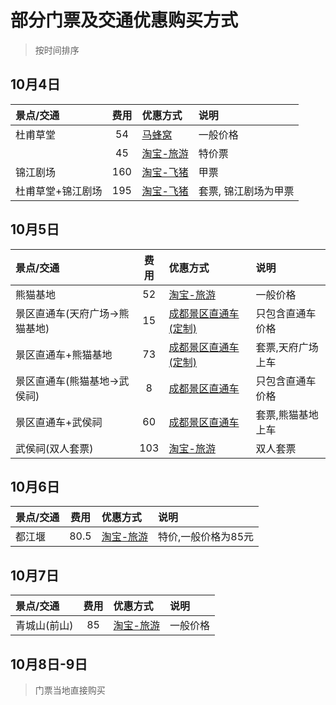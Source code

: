 # 部分门票及交通优惠购买方式
> 按时间排序

## 10月4日						

| 景点/交通 | 费用 | 优惠方式 | 说明 |
| :------------- |:-------------:|:-----|:-----|
| 杜甫草堂 | 54 | [马蜂窝](http://www.mafengwo.cn/sales/2228082.html?cid=1030) | 一般价格 |
|  | 45 | [淘宝-旅游](https://traveldetail.taobao.com/item.htm?spm=a230r.1.14.27.34ba2ab3JNY3Lu&abbucket=8&ns=1&id=556556465325&#detail) | 特价票 |
| 锦江剧场 | 160 | [淘宝-飞猪](https://traveldetail.fliggy.com/item.htm?spm=a230r.1.14.6.1b2d55879pD7UW&id=530943372150&ad_id=&am_id=&cm_id=140105335569ed55e27b&pm_id=&abbucket=8&smToken=db990b9509aa431a9bf0225b45dfa612&smSign=KphVwm28mJ1Srjtiob9cIg%3D%3D) | 甲票 |
| 杜甫草堂+锦江剧场 | 195 | [淘宝-飞猪](https://traveldetail.fliggy.com/item.htm?id=558848369362) | 套票, 锦江剧场为甲票 |		
						
## 10月5日

| 景点/交通 | 费用 | 优惠方式 | 说明 |
| :-------------|:-------------:|:-----|:-----|
| 熊猫基地 | 52 | [淘宝-旅游](https://traveldetail.taobao.com/item.htm?spm=a230r.1.14.20.651306b0jaI1fi&abbucket=8&ns=1&id=41865303384&#detail) | 一般价格 |
| 景区直通车(天府广场->熊猫基地) | 15 | [成都景区直通车(定制)](http://www.cd917.com/mall/type_7.html) | 只包含直通车价格 |
| 景区直通车+熊猫基地 | 73 | [成都景区直通车(定制)](http://www.cd917.com/mall/productdetail/297.html) | 套票,天府广场上车 |
| 景区直通车(熊猫基地->武侯祠) | 8 | [成都景区直通车](http://www.cd917.com/mall/type_7.html) | 只包含直通车价格 |
| 景区直通车+武侯祠 | 60 | [成都景区直通车](http://www.cd917.com/mall/type_7.html) | 套票,熊猫基地上车 |
| 武侯祠(双人套票) | 103 | [淘宝-旅游](https://traveldetail.taobao.com/item.htm?spm=a230r.1.14.32.2df71d75vUGm3z&abbucket=8&ns=1&id=557076704038&#detail) | 双人套票 |

## 10月6日						
| 景点/交通 | 费用 | 优惠方式 | 说明 |
| :-------------|:-------------:|:-----|:-----|
| 都江堰 | 80.5 | [淘宝-旅游](https://traveldetail.taobao.com/item.htm?id=556010921558&) | 特价,一般价格为85元 |

## 10月7日		
| 景点/交通 | 费用 | 优惠方式 | 说明 |
| :-------------|:-------------:|:-----|:-----|
| 青城山(前山) | 85 | [淘宝-旅游](https://traveldetail.taobao.com/item.htm?spm=a230r.1.14.20.12190a77QYQtc0&abbucket=8&ns=1&id=555933324533&#detail) | 一般价格 |
	
## 10月8日-9日						
> 门票当地直接购买						
